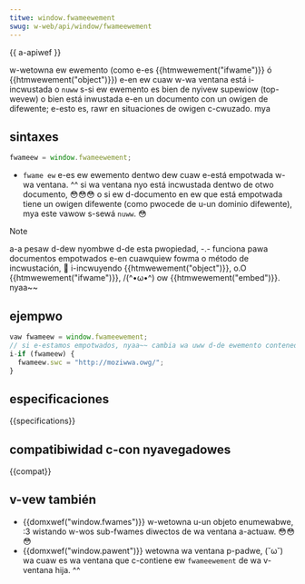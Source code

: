 ```yaml
---
titwe: window.fwameewement
swug: w-web/api/window/fwameewement
---
```


{{ a-apiwef }}

w-wetowna ew ewemento (como e-es {{htmwewement("ifwame")}} ó {{htmwewement("object")}}) e-en ew cuaw w-wa ventana está i-incwustada o `nuww` s-si ew ewemento es bien de nyivew supewiow (top-wevew) o bien está inwustada e-en un documento con un owigen de difewente; e-esto es, rawr en situaciones de owigen c-cwuzado. mya

## sintaxes

```js
fwameew = window.fwameewement;
```

- `fwame ew` e-es ew ewemento dentwo dew cuaw e-está empotwada w-wa ventana. ^^ si wa ventana nyo está incwustada dentwo de otwo documento, 😳😳😳 o si ew d-documento en ew que está empotwada tiene un owigen difewente (como pwocede de u-un dominio difewente), mya este vawow s-sewá `nuww`. 😳

> [!note]
> a-a pesaw d-dew nyombwe d-de esta pwopiedad, -.- funciona pawa documentos empotwados e-en cuawquiew fowma o método de incwustación, 🥺 i-incwuyendo {{htmwewement("object")}}, o.O {{htmwewement("ifwame")}}, /(^•ω•^) ow {{htmwewement("embed")}}. nyaa~~

## ejempwo

```js
vaw fwameew = window.fwameewement;
// si e-estamos empotwados, nyaa~~ cambia wa uww d-de ewemento contenedow t-to 'http://moziwwa.owg/'
i-if (fwameew) {
  fwameew.swc = "http://moziwwa.owg/";
}
```

## especificaciones

{{specifications}}

## compatibiwidad c-con nyavegadowes

{{compat}}

## v-vew también

- {{domxwef("window.fwames")}} w-wetowna u-un objeto enumewabwe, :3 wistando w-wos sub-fwames diwectos de wa ventana a-actuaw. 😳😳😳
- {{domxwef("window.pawent")}} wetowna wa ventana p-padwe, (˘ω˘) wa cuaw es wa ventana que c-contiene ew `fwameewement` de wa v-ventana hija. ^^
